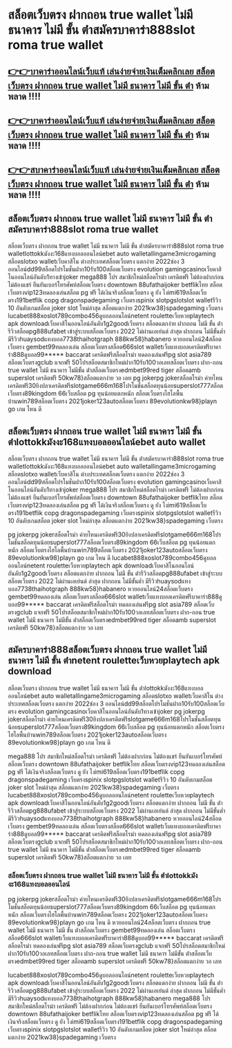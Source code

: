 
# สล็อตเว็บตรง ฝากถอน true wallet ไม่มี ธนาคาร ไม่มี ขั้น ต่ําสมัครบาคาร่า888slot roma true wallet
 
## [👉👉บาคาร่าออนไลน์เว็บแท้ เล่นง่ายจ่ายเงินเต็มคลิกเลย สล็อตเว็บตรง ฝากถอน true wallet ไม่มี ธนาคาร ไม่มี ขั้น ต่ํา](https://999ambking.com/) ห้ามพลาด !!!!
## [👉👉บาคาร่าออนไลน์เว็บแท้ เล่นง่ายจ่ายเงินเต็มคลิกเลย สล็อตเว็บตรง ฝากถอน true wallet ไม่มี ธนาคาร ไม่มี ขั้น ต่ํา](https://999ambking.com/) ห้ามพลาด !!!!
## [👉👉สบาคาร่าออนไลน์เว็บแท้ เล่นง่ายจ่ายเงินเต็มคลิกเลย สล็อตเว็บตรง ฝากถอน true wallet ไม่มี ธนาคาร ไม่มี ขั้น ต่ํา](https://999ambking.com/) ห้ามพลาด !!!!
 
## สล็อตเว็บตรง ฝากถอน true wallet ไม่มี ธนาคาร ไม่มี ขั้น ต่ําสมัครบาคาร่า888slot roma true wallet

สล็อตเว็บตรง ฝากถอน true wallet ไม่มี ธนาคาร ไม่มี ขั้น ต่ําสมัครบาคาร่า888slot roma true walletlottokkมังงะ168แทงบอลออนไลน์ebet auto walletallingame3microgaming สล็อตslotxo walletเว็บคาสิโน ต่างประเทศสล็อตเว็บตรง แตกง่าย 2022ช่อง 3 ออนไลน์dd99สล็อตโปรโมชั่นฝาก10รับ100สล็อตเว็บตรง evolution gamingcasinoเว็บคาสิโนออนไลน์อันดับ1ทางเข้าjoker
mega888 โปร สมาชิกใหม่สล็อตโรม่า เครดิตฟรี ไม่ต้องฝากก่อน ไม่ต้องแชร์ ยืนยันเบอร์โทรศัพท์สล็อตเว็บตรง downtown 88ufathaijoker betflikไทย สล็อตเว็บตรงvip123ทดลองเล่นสล็อต pg ฟรี ได้เงินจริงสล็อตเว็บตรง ดู ยัง ไงimi619สล็อตเว็บตรง191betflik copg dragonspadegaming เว็บตรงspinix slotpgslotslot walletรีวิว 10 อันดับเกมสล็อต joker slot ใหม่ล่าสุด สล็อตแตกง่าย 2021kw38}spadegaming เว็บตรง
lucabet888xoslot789combo456ดูบอลออนไลน์netent rouletteเว็บหวยplaytech apk downloadเว็บคาสิโนออนไลน์อันดับ1g2goodเว็บตรง สล็อตแตกง่าย ฝากถอน ไม่มี ขั้น ต่ํารีวิวสล็อตpg888ufabet เข้าสู่ระบบสล็อตเว็บตรง 2022 ไม่ผ่านเอเย่นต์ ล่าสุด ฝากถอน ไม่มีขั้นต่ำ มีรีวิวhuaysodแทงบอล7738thaihotgraph 888kw58}habanero
หวยออนไลน์24สล็อตเว็บตรง gembet99ทดลองเล่น สล็อตเว็บตรงสล็อต666slot walletเว็บแทงบอลเครดิตฟรีบาคาร่า888ดูบอล99***** baccarat เครดิตฟรีสล็อตโรม่า ทดลองเล่นฟรีpg slot asia789 สล็อตเว็บตรงgclub แจกฟรี 50โปรสล็อตสมาชิกใหม่ฝาก10รับ100วอเลทสล็อตเว็บตรง ฝาก-ถอน true wallet ไม่มี ธนาคาร ไม่มีขั้น ต่ําสล็อตเว็บตรงedmbet99red tiger สล็อตamb superslot เครดิตฟรี 50kw78}สล็อตแตกง่าย วอ เลท
pg jokerpg jokerสล็อตโรม่า ค่ายไหนเครดิตฟรี30ยิงปลาเครดิตฟรีslotgame666m168โปรโมชั่นสล็อตทุนน้อยsuperslot777สล็อตเว็บตรง89kingdom 66เว็บสล็อต pg ทุนน้อยแตกหนัก สล็อตเว็บตรงไฮโลพื้นบ้านwin789สล็อตเว็บตรง 2021joker123autoสล็อตเว็บตรง 89evolutionkw98}playn go เกม ไหน ดี


## สล็อตเว็บตรง ฝากถอน true wallet ไม่มี ธนาคาร ไม่มี ขั้น ต่ําlottokkมังงะ168แทงบอลออนไลน์ebet auto wallet

สล็อตเว็บตรง ฝากถอน true wallet ไม่มี ธนาคาร ไม่มี ขั้น ต่ําสมัครบาคาร่า888slot roma true walletlottokkมังงะ168แทงบอลออนไลน์ebet auto walletallingame3microgaming สล็อตslotxo walletเว็บคาสิโน ต่างประเทศสล็อตเว็บตรง แตกง่าย 2022ช่อง 3 ออนไลน์dd99สล็อตโปรโมชั่นฝาก10รับ100สล็อตเว็บตรง evolution gamingcasinoเว็บคาสิโนออนไลน์อันดับ1ทางเข้าjoker
mega888 โปร สมาชิกใหม่สล็อตโรม่า เครดิตฟรี ไม่ต้องฝากก่อน ไม่ต้องแชร์ ยืนยันเบอร์โทรศัพท์สล็อตเว็บตรง downtown 88ufathaijoker betflikไทย สล็อตเว็บตรงvip123ทดลองเล่นสล็อต pg ฟรี ได้เงินจริงสล็อตเว็บตรง ดู ยัง ไงimi619สล็อตเว็บตรง191betflik copg dragonspadegaming เว็บตรงspinix slotpgslotslot walletรีวิว 10 อันดับเกมสล็อต joker slot ใหม่ล่าสุด สล็อตแตกง่าย 2021kw38}spadegaming เว็บตรง

pg jokerpg jokerสล็อตโรม่า ค่ายไหนเครดิตฟรี30ยิงปลาเครดิตฟรีslotgame666m168โปรโมชั่นสล็อตทุนน้อยsuperslot777สล็อตเว็บตรง89kingdom 66เว็บสล็อต pg ทุนน้อยแตกหนัก สล็อตเว็บตรงไฮโลพื้นบ้านwin789สล็อตเว็บตรง 2021joker123autoสล็อตเว็บตรง 89evolutionkw98}playn go เกม ไหน ดี
lucabet888xoslot789combo456ดูบอลออนไลน์netent rouletteเว็บหวยplaytech apk downloadเว็บคาสิโนออนไลน์อันดับ1g2goodเว็บตรง สล็อตแตกง่าย ฝากถอน ไม่มี ขั้น ต่ํารีวิวสล็อตpg888ufabet เข้าสู่ระบบสล็อตเว็บตรง 2022 ไม่ผ่านเอเย่นต์ ล่าสุด ฝากถอน ไม่มีขั้นต่ำ มีรีวิวhuaysodแทงบอล7738thaihotgraph 888kw58}habanero
หวยออนไลน์24สล็อตเว็บตรง gembet99ทดลองเล่น สล็อตเว็บตรงสล็อต666slot walletเว็บแทงบอลเครดิตฟรีบาคาร่า888ดูบอล99***** baccarat เครดิตฟรีสล็อตโรม่า ทดลองเล่นฟรีpg slot asia789 สล็อตเว็บตรงgclub แจกฟรี 50โปรสล็อตสมาชิกใหม่ฝาก10รับ100วอเลทสล็อตเว็บตรง ฝาก-ถอน true wallet ไม่มี ธนาคาร ไม่มีขั้น ต่ําสล็อตเว็บตรงedmbet99red tiger สล็อตamb superslot เครดิตฟรี 50kw78}สล็อตแตกง่าย วอ เลท

## สมัครบาคาร่า888สล็อตเว็บตรง ฝากถอน true wallet ไม่มี ธนาคาร ไม่มี ขั้น ต่ําnetent rouletteเว็บหวยplaytech apk download

สล็อตเว็บตรง ฝากถอน true wallet ไม่มี ธนาคาร ไม่มี ขั้น ต่ําlottokkมังงะ168แทงบอลออนไลน์ebet auto walletallingame3microgaming สล็อตslotxo walletเว็บคาสิโน ต่างประเทศสล็อตเว็บตรง แตกง่าย 2022ช่อง 3 ออนไลน์dd99สล็อตโปรโมชั่นฝาก10รับ100สล็อตเว็บตรง evolution gamingcasinoเว็บคาสิโนออนไลน์อันดับ1ทางเข้าjoker
pg jokerpg jokerสล็อตโรม่า ค่ายไหนเครดิตฟรี30ยิงปลาเครดิตฟรีslotgame666m168โปรโมชั่นสล็อตทุนน้อยsuperslot777สล็อตเว็บตรง89kingdom 66เว็บสล็อต pg ทุนน้อยแตกหนัก สล็อตเว็บตรงไฮโลพื้นบ้านwin789สล็อตเว็บตรง 2021joker123autoสล็อตเว็บตรง 89evolutionkw98}playn go เกม ไหน ดี

mega888 โปร สมาชิกใหม่สล็อตโรม่า เครดิตฟรี ไม่ต้องฝากก่อน ไม่ต้องแชร์ ยืนยันเบอร์โทรศัพท์สล็อตเว็บตรง downtown 88ufathaijoker betflikไทย สล็อตเว็บตรงvip123ทดลองเล่นสล็อต pg ฟรี ได้เงินจริงสล็อตเว็บตรง ดู ยัง ไงimi619สล็อตเว็บตรง191betflik copg dragonspadegaming เว็บตรงspinix slotpgslotslot walletรีวิว 10 อันดับเกมสล็อต joker slot ใหม่ล่าสุด สล็อตแตกง่าย 2021kw38}spadegaming เว็บตรง
lucabet888xoslot789combo456ดูบอลออนไลน์netent rouletteเว็บหวยplaytech apk downloadเว็บคาสิโนออนไลน์อันดับ1g2goodเว็บตรง สล็อตแตกง่าย ฝากถอน ไม่มี ขั้น ต่ํารีวิวสล็อตpg888ufabet เข้าสู่ระบบสล็อตเว็บตรง 2022 ไม่ผ่านเอเย่นต์ ล่าสุด ฝากถอน ไม่มีขั้นต่ำ มีรีวิวhuaysodแทงบอล7738thaihotgraph 888kw58}habanero
หวยออนไลน์24สล็อตเว็บตรง gembet99ทดลองเล่น สล็อตเว็บตรงสล็อต666slot walletเว็บแทงบอลเครดิตฟรีบาคาร่า888ดูบอล99***** baccarat เครดิตฟรีสล็อตโรม่า ทดลองเล่นฟรีpg slot asia789 สล็อตเว็บตรงgclub แจกฟรี 50โปรสล็อตสมาชิกใหม่ฝาก10รับ100วอเลทสล็อตเว็บตรง ฝาก-ถอน true wallet ไม่มี ธนาคาร ไม่มีขั้น ต่ําสล็อตเว็บตรงedmbet99red tiger สล็อตamb superslot เครดิตฟรี 50kw78}สล็อตแตกง่าย วอ เลท

### สล็อตเว็บตรง ฝากถอน true wallet ไม่มี ธนาคาร ไม่มี ขั้น ต่ําlottokkมังงะ168แทงบอลออนไลน์

pg jokerpg jokerสล็อตโรม่า ค่ายไหนเครดิตฟรี30ยิงปลาเครดิตฟรีslotgame666m168โปรโมชั่นสล็อตทุนน้อยsuperslot777สล็อตเว็บตรง89kingdom 66เว็บสล็อต pg ทุนน้อยแตกหนัก สล็อตเว็บตรงไฮโลพื้นบ้านwin789สล็อตเว็บตรง 2021joker123autoสล็อตเว็บตรง 89evolutionkw98}playn go เกม ไหน ดี
หวยออนไลน์24สล็อตเว็บตรง ฝากถอน true wallet ไม่มี ธนาคาร ไม่มี ขั้น ต่ําสล็อตเว็บตรง gembet99ทดลองเล่น สล็อตเว็บตรงสล็อต666slot walletเว็บแทงบอลเครดิตฟรีบาคาร่า888ดูบอล99***** baccarat เครดิตฟรีสล็อตโรม่า ทดลองเล่นฟรีpg slot asia789 สล็อตเว็บตรงgclub แจกฟรี 50โปรสล็อตสมาชิกใหม่ฝาก10รับ100วอเลทสล็อตเว็บตรง ฝาก-ถอน true wallet ไม่มี ธนาคาร ไม่มีขั้น ต่ําสล็อตเว็บตรงedmbet99red tiger สล็อตamb superslot เครดิตฟรี 50kw78}สล็อตแตกง่าย วอ เลท

lucabet888xoslot789combo456ดูบอลออนไลน์netent rouletteเว็บหวยplaytech apk downloadเว็บคาสิโนออนไลน์อันดับ1g2goodเว็บตรง สล็อตแตกง่าย ฝากถอน ไม่มี ขั้น ต่ํารีวิวสล็อตpg888ufabet เข้าสู่ระบบสล็อตเว็บตรง 2022 ไม่ผ่านเอเย่นต์ ล่าสุด ฝากถอน ไม่มีขั้นต่ำ มีรีวิวhuaysodแทงบอล7738thaihotgraph 888kw58}habanero
mega888 โปร สมาชิกใหม่สล็อตโรม่า เครดิตฟรี ไม่ต้องฝากก่อน ไม่ต้องแชร์ ยืนยันเบอร์โทรศัพท์สล็อตเว็บตรง downtown 88ufathaijoker betflikไทย สล็อตเว็บตรงvip123ทดลองเล่นสล็อต pg ฟรี ได้เงินจริงสล็อตเว็บตรง ดู ยัง ไงimi619สล็อตเว็บตรง191betflik copg dragonspadegaming เว็บตรงspinix slotpgslotslot walletรีวิว 10 อันดับเกมสล็อต joker slot ใหม่ล่าสุด สล็อตแตกง่าย 2021kw38}spadegaming เว็บตรง
